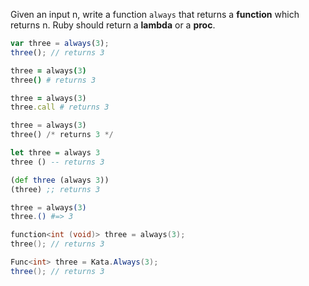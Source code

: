 Given an input n, write a function `always` that returns a __function__ which returns n. Ruby should return a __lambda__ or a __proc__.

```javascript
var three = always(3);
three(); // returns 3
```
```coffeescript
three = always(3)
three() # returns 3
```
```ruby
three = always(3)
three.call # returns 3
```
```python
three = always(3)
three() /* returns 3 */
```
```haskell
let three = always 3
three () -- returns 3
```
```clojure
(def three (always 3))
(three) ;; returns 3
```
```elixir
three = always(3)
three.() #=> 3
```
```cpp
function<int (void)> three = always(3);
three(); // returns 3
```
```csharp
Func<int> three = Kata.Always(3);
three(); // returns 3
```